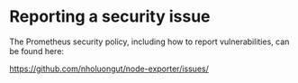# Reporting a security issue

The Prometheus security policy, including how to report vulnerabilities, can be
found here:

<https://github.com/nholuongut/node-exporter/issues/>
